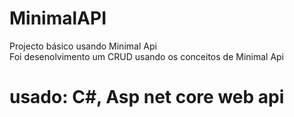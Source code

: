 # MinimalAPI
Projecto básico usando Minimal Api <br>
Foi desenolvimento um CRUD usando os conceitos de Minimal Api
# usado: C#, Asp net core web api
